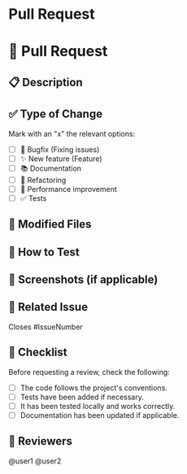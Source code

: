 # Pull Request

# 📌 Pull Request

## 📋 Description  
<!-- Briefly explain what changes this PR introduces and why they are necessary. -->

## ✅ Type of Change  
Mark with an "x" the relevant options:  
- [ ] 🐞 Bugfix (Fixing issues)  
- [ ] ✨ New feature (Feature)  
- [ ] 📚 Documentation  
- [ ] 🔧 Refactoring  
- [ ] 🚀 Performance improvement  
- [ ] ✅ Tests  

## 📂 Modified Files  
<!-- List the modified files or provide a summary if there are many. -->

## 📌 How to Test  
<!-- Describe the steps to test the changes, if necessary. -->

## 📸 Screenshots (if applicable)  
<!-- Add images or GIFs if they help understand the changes. -->

## 🔗 Related Issue  
<!-- Link this PR to an issue if applicable. -->
Closes #IssueNumber  

## 📌 Checklist  
Before requesting a review, check the following:  
- [ ] The code follows the project's conventions.  
- [ ] Tests have been added if necessary.  
- [ ] It has been tested locally and works correctly.  
- [ ] Documentation has been updated if applicable.  

## 👥 Reviewers  
<!-- Mention the people who should review this PR. -->
@user1 @user2  
